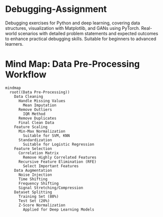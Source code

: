 # Debugging-Assignment
Debugging exercises for Python and deep learning, covering data structures, visualization with Matplotlib, and GANs using PyTorch. Real-world scenarios with detailed problem statements and expected outcomes to enhance practical debugging skills. Suitable for beginners to advanced learners.
# Mind Map: Data Pre-Processing Workflow

```mermaid
mindmap
  root((Data Pre-Processing))
    Data Cleaning
      Handle Missing Values
        Mean Imputation
      Remove Outliers
        IQR Method
      Remove Duplicates
      Final Clean Data
    Feature Scaling
      Min-Max Normalization
        Suitable for SVM, KNN
      Standardization
        Suitable for Logistic Regression
    Feature Selection
      Correlation Matrix
        Remove Highly Correlated Features
      Recursive Feature Elimination (RFE)
        Select Important Features
    Data Augmentation
      Noise Injection
      Time Shifting
      Frequency Shifting
      Signal Stretching/Compression
    Dataset Splitting
      Training Set (80%)
      Test Set (20%)
      Z-Score Normalization
        Applied for Deep Learning Models
